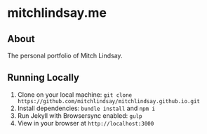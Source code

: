 mitchlindsay.me
==================

## About

The personal portfolio of Mitch Lindsay.

## Running Locally

1. Clone on your local machine: `git clone https://github.com/mitchlindsay/mitchlindsay.github.io.git`
2. Install dependencies: `bundle install` and `npm i`
3. Run Jekyll with Browsersync enabled: `gulp`
4. View in your browser at `http://localhost:3000`
